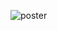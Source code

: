 ![poster](https://github.com/DickyAndi14/distro/assets/71749211/b193959b-ac8f-4430-b674-55bc12486bd8)
